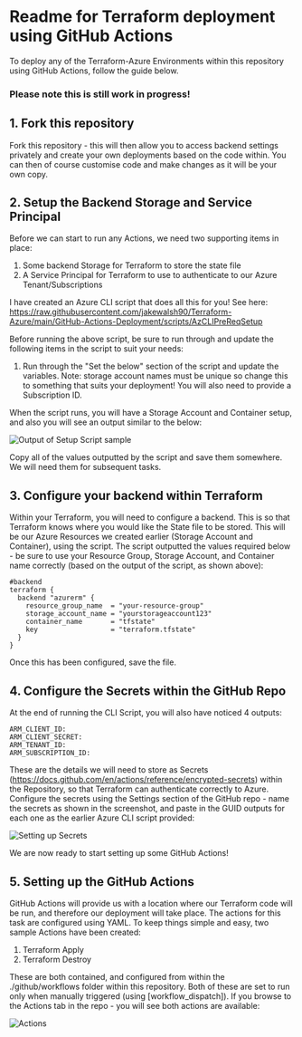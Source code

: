 # Readme for Terraform deployment using GitHub Actions
To deploy any of the Terraform-Azure Environments within this repository using GitHub Actions, follow the guide below. 

### Please note this is still work in progress!

## 1. Fork this repository

Fork this repository - this will then allow you to access backend settings privately and create your own deployments based on the code within. You can then of course customise code and make changes as it will be your own copy.  

## 2. Setup the Backend Storage and Service Principal

Before we can start to run any Actions, we need two supporting items in place:

1. Some backend Storage for Terraform to store the state file
2. A Service Principal for Terraform to use to authenticate to our Azure Tenant/Subscriptions

I have created an Azure CLI script that does all this for you! See here: https://raw.githubusercontent.com/jakewalsh90/Terraform-Azure/main/GitHub-Actions-Deployment/scripts/AzCLIPreReqSetup

Before running the above script, be sure to run through and update the following items in the script to suit your needs:

1. Run through the "Set the below" section of the script and update the variables. Note: storage account names must be unique so change this to something that suits your deployment! You will also need to provide a Subscription ID.

When the script runs, you will have a Storage Account and Container setup, and also you will see an output similar to the below:

![Output of Setup Script sample](https://raw.githubusercontent.com/jakewalsh90/Terraform-Azure/main/GitHub-Actions-Deployment/images/ScriptOutputSample.png)

Copy all of the values outputted by the script and save them somewhere. We will need them for subsequent tasks. 

## 3. Configure your backend within Terraform

Within your Terraform, you will need to configure a backend. This is so that Terraform knows where you would like the State file to be stored. This will be our Azure Resources we created earlier (Storage Account and Container), using the script. The script outputted the values required below - be sure to use your Resource Group, Storage Account, and Container name correctly (based on the output of the script, as shown above):

    #backend
    terraform {
      backend "azurerm" {
        resource_group_name  = "your-resource-group"
        storage_account_name = "yourstorageaccount123"
        container_name       = "tfstate"
        key                  = "terraform.tfstate"
      }
    }
    
Once this has been configured, save the file. 

## 4. Configure the Secrets within the GitHub Repo

At the end of running the CLI Script, you will also have noticed 4 outputs:

    ARM_CLIENT_ID: 
    ARM_CLIENT_SECRET: 
    ARM_TENANT_ID: 
    ARM_SUBSCRIPTION_ID:
    
These are the details we will need to store as Secrets (https://docs.github.com/en/actions/reference/encrypted-secrets) within the Repository, so that Terraform can authenticate correctly to Azure. Configure the secrets using the Settings section of the GitHub repo - name the secrets as shown in the screenshot, and paste in the GUID outputs for each one as the earlier Azure CLI script provided:

![Setting up Secrets](https://raw.githubusercontent.com/jakewalsh90/Terraform-Azure/main/GitHub-Actions-Deployment/images/GitHubSecrets.png)

We are now ready to start setting up some GitHub Actions!

## 5. Setting up the GitHub Actions

GitHub Actions will provide us with a location where our Terraform code will be run, and therefore our deployment will take place. The actions for this task are configured using YAML. To keep things simple and easy, two sample Actions have been created:

1. Terraform Apply
2. Terraform Destroy 

These are both contained, and configured from within the ./github/workflows folder within this repository. Both of these are set to run only when manually triggered (using [workflow_dispatch]). If you browse to the Actions tab in the repo - you will see both actions are available:

![Actions](https://raw.githubusercontent.com/jakewalsh90/Terraform-Azure/main/GitHub-Actions-Deployment/images/Actions1.png)



